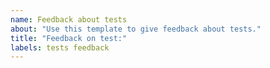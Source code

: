 ```yaml
---
name: Feedback about tests
about: "Use this template to give feedback about tests."
title: "Feedback on test:"
labels: tests feedback
---
```

<!--
  Each test plan should have an issue, linked from the appropriate card in https://github.com/w3c/aria-at/projects/1

  If possible, please provide feedback in the existing issue. Thank you!
-->
